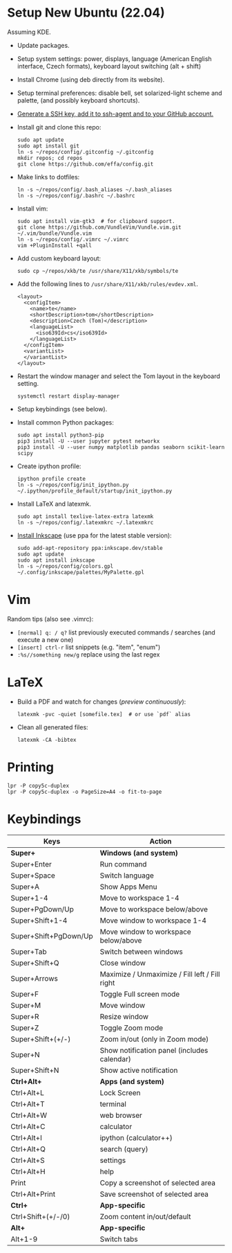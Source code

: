 # Setup New Ubuntu (22.04)

Assuming KDE.

* Update packages.

* Setup system settings:
  power,
  displays,
  language (American English interface, Czech formats),
  keyboard layout switching (alt + shift)

* Install Chrome (using deb directly from its website).

* Setup terminal preferences:
  disable bell, set solarized-light scheme and palette,
  (and possibly keyboard shortcuts).

* [Generate a SSH key, add it to ssh-agent and to your GitHub account.](https://docs.github.com/en/authentication/connecting-to-github-with-ssh/generating-a-new-ssh-key-and-adding-it-to-the-ssh-agent)

* Install git and clone this repo:

      sudo apt update
      sudo apt install git
      ln -s ~/repos/config/.gitconfig ~/.gitconfig
      mkdir repos; cd repos
      git clone https://github.com/effa/config.git

* Make links to dotfiles:

      ln -s ~/repos/config/.bash_aliases ~/.bash_aliases
      ln -s ~/repos/config/.bashrc ~/.bashrc

* Install vim:

      sudo apt install vim-gtk3  # for clipboard support.
      git clone https://github.com/VundleVim/Vundle.vim.git ~/.vim/bundle/Vundle.vim
      ln -s ~/repos/config/.vimrc ~/.vimrc
      vim +PluginInstall +qall

* Add custom keyboard layout:

      sudo cp ~/repos/xkb/te /usr/share/X11/xkb/symbols/te

* Add the following lines to `/usr/share/X11/xkb/rules/evdev.xml`.

      <layout>
        <configItem>
          <name>te</name>
          <shortDescription>tom</shortDescription>
          <description>Czech (Tom)</description>
          <languageList>
            <iso639Id>cs</iso639Id>
          </languageList>
        </configItem>
        <variantList>
        </variantList>
      </layout>

* Restart the window manager and select the Tom layout in the keyboard setting.

      systemctl restart display-manager

* Setup keybindings (see below).

* Install common Python packages:

      sudo apt install python3-pip
      pip3 install -U --user jupyter pytest networkx
      pip3 install -U --user numpy matplotlib pandas seaborn scikit-learn scipy

* Create ipython profile:

      ipython profile create
      ln -s ~/repos/config/init_ipython.py ~/.ipython/profile_default/startup/init_ipython.py

* Install LaTeX and latexmk.

      sudo apt install texlive-latex-extra latexmk
      ln -s ~/repos/config/.latexmkrc ~/.latexmkrc

* [Install Inkscape](https://wiki.inkscape.org/wiki/Installing_Inkscape) (use ppa for the latest stable version):

      sudo add-apt-repository ppa:inkscape.dev/stable
      sudo apt update
      sudo apt install inkscape
      ln -s ~/repos/config/colors.gpl ~/.config/inkscape/palettes/MyPalette.gpl


# Vim

Random tips (also see .vimrc):
* `[normal] q: / q?` list previously executed commands / searches (and execute a new one)
* `[insert] ctrl-r` list snippets (e.g. "item", "enum")
* `:%s//something new/g` replace using the last regex


# LaTeX

* Build a PDF and watch for changes (*preview continuously*):

      latexmk -pvc -quiet [somefile.tex]  # or use `pdf` alias

* Clean all generated files:

      latexmk -CA -bibtex

# Printing

    lpr -P copy5c-duplex
    lpr -P copy5c-duplex -o PageSize=A4 -o fit-to-page

# Keybindings


Keys | Action
--- | ---
**Super+**            | **Windows (and system)**
Super+Enter           | Run command
Super+Space           | Switch language
Super+A               | Show Apps Menu
Super+1-4             | Move to workspace 1-4
Super+PgDown/Up       | Move to workspace below/above
Super+Shift+1-4       | Move window to workspace 1-4
Super+Shift+PgDown/Up | Move window to workspace below/above
Super+Tab             | Switch between windows
Super+Shift+Q         | Close window
Super+Arrows          | Maximize / Unmaximize / Fill left / Fill right
Super+F               | Toggle Full screen mode
Super+M               | Move window
Super+R               | Resize window
Super+Z               | Toggle Zoom mode
Super+Shift+(+/-)     | Zoom in/out (only in Zoom mode)
Super+N               | Show notification panel (includes calendar)
Super+Shift+N         | Show active notification
**Ctrl+Alt+**         | **Apps (and system)**
Ctrl+Alt+L            | Lock Screen
Ctrl+Alt+T            | terminal
Ctrl+Alt+W            | web browser
Ctrl+Alt+C            | calculator
Ctrl+Alt+I            | ipython (calculator++)
Ctrl+Alt+Q            | search (query)
Ctrl+Alt+S            | settings
Ctrl+Alt+H            | help
Print                 | Copy a screenshot of selected area
Ctrl+Alt+Print        | Save screenshot of selected area
**Ctrl+**             | **App-specific**
Ctrl+Shift+(+/-/0)    | Zoom content in/out/default
**Alt+**              | **App-specific**
Alt+1-9               | Switch tabs
